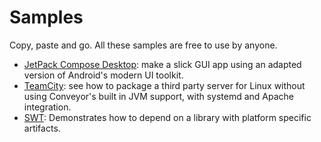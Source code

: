 # Samples

Copy, paste and go. All these samples are free to use by anyone.

* [JetPack Compose Desktop](jetpack-compose-desktop.md): make a slick GUI app using an adapted version of Android's modern UI toolkit.
* [TeamCity](teamcity.md): see how to package a third party server for Linux without using Conveyor's built in JVM support, with systemd and Apache integration.
* [SWT](swt.md): Demonstrates how to depend on a library with platform specific artifacts.
